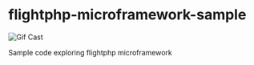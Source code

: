 # flightphp-microframework-sample
![Gif Cast](https://github.com/nsardo/flightphp-microframework-sample/blob/master/stud.gif)

Sample code exploring flightphp microframework
